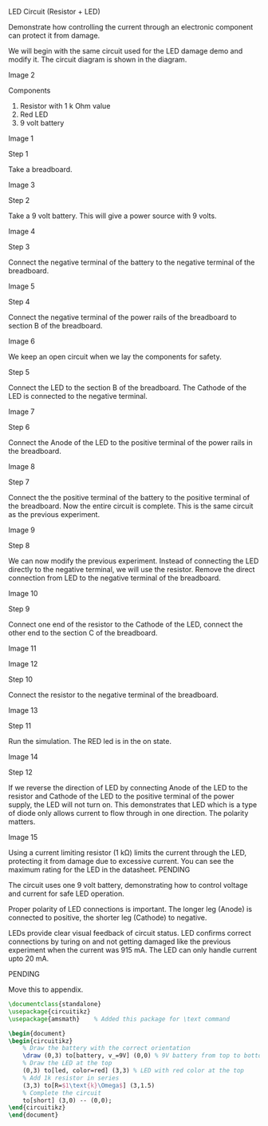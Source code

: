 LED Circuit (Resistor + LED)

Demonstrate how controlling the current through an electronic component can protect it from damage.

We will begin with the same circuit used for the LED damage demo and modify it. The circuit diagram is shown in the diagram.

Image 2

Components

1. Resistor with 1 k Ohm value
2. Red LED
3. 9 volt battery

Image 1

Step 1

Take a breadboard.

Image 3

Step 2

Take a 9 volt battery. This will give a power source with 9 volts.

Image 4

Step 3

Connect the negative terminal of the battery to the negative terminal of the breadboard.

Image 5

Step 4

Connect the negative terminal of the power rails of the breadboard to section B of the breadboard.

Image 6

We keep an open circuit when we lay the components for safety.

Step 5

Connect the LED to the section B of the breadboard. The Cathode of the LED is connected to the negative terminal.

Image 7

Step 6

Connect the Anode of the LED to the positive terminal of the power rails in the breadboard.

Image 8

Step 7

Connect the the positive terminal of the battery to the positive terminal of the breadboard. Now the entire circuit is complete. This is the same circuit as the previous experiment.

Image 9

Step 8

We can now modify the previous experiment. Instead of connecting the LED directly to the negative terminal, we will use the resistor. Remove the direct connection from LED to the negative terminal of the breadboard.

Image 10

Step 9

Connect one end of the resistor to the Cathode of the LED, connect the other end to the section C of the breadboard.

Image 11

Image 12

Step 10

Connect the resistor to the negative terminal of the breadboard.

Image 13

Step 11

Run the simulation. The RED led is in the on state.

Image 14

Step 12

If we reverse the direction of LED by connecting Anode of the LED to the resistor and Cathode of the LED to the positive terminal of the power supply, the LED will not turn on. This demonstrates that LED which is a type of diode only allows current to flow through in one direction. The polarity matters.

Image 15

Using a current limiting resistor (1 kΩ) limits the current through the LED, protecting it from damage due to excessive current. You can see the maximum rating for the LED in the datasheet. PENDING

The circuit uses one 9 volt battery, demonstrating how to control voltage and current for safe LED operation.

Proper polarity of LED connections is important. The longer leg (Anode) is connected to positive, the shorter leg (Cathode) to negative.

LEDs provide clear visual feedback of circuit status. LED confirms correct connections by turing on and not getting damaged like the previous experiment when the current was 915 mA. The LED can only handle current upto 20 mA.

PENDING

Move this to appendix.

```latex
\documentclass{standalone}
\usepackage{circuitikz}
\usepackage{amsmath}    % Added this package for \text command

\begin{document}
\begin{circuitikz}
    % Draw the battery with the correct orientation
    \draw (0,3) to[battery, v_=9V] (0,0) % 9V battery from top to bottom
    % Draw the LED at the top
    (0,3) to[led, color=red] (3,3) % LED with red color at the top
    % Add 1k resistor in series
    (3,3) to[R=$1\text{k}\Omega$] (3,1.5)
    % Complete the circuit
    to[short] (3,0) -- (0,0);
\end{circuitikz}
\end{document}
```
